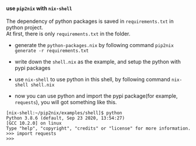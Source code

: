 #### use `pip2nix` with `nix-shell`

The dependency of python packages is saved in `requirements.txt` in python project.  
At first, there is only `requirements.txt` in the folder.

- generate the `python-packages.nix` by following command
`pip2nix generate -r requirements.txt`

- write down the `shell.nix` as the example, and setup the python with pypi packages

- use `nix-shell` to use python in this shell, by following command
`nix-shell shell.nix`

- now you can use python and import the pypi package(for example, `requests`), 
you will got something like this.
```
[nix-shell:~/pip2nix/examples/shell]$ python
Python 3.8.6 (default, Sep 23 2020, 13:54:27)
[GCC 10.2.0] on linux
Type "help", "copyright", "credits" or "license" for more information.
>>> import requests
>>>
```
